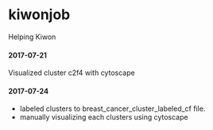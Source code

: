 # kiwonjob
Helping Kiwon


#### 2017-07-21

Visualized cluster c2f4 with cytoscape

#### 2017-07-24

* labeled clusters to breast_cancer_cluster_labeled_cf file.
* manually visualizing each clusters using cytoscape
